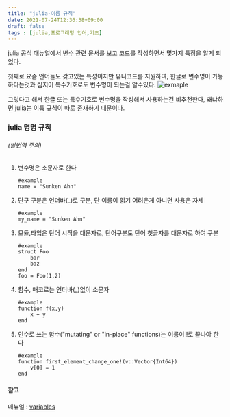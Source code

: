 ```yaml
---
title: "julia-이름 규칙"
date: 2021-07-24T12:36:38+09:00
draft: false
tags : [julia,프로그래밍 언어,기초]
---
```


julia 공식 매뉴얼에서 변수 관련 문서를 보고 코드를 작성하면서 몇가지 특징을 알게 되었다.

첫째로 요즘 언어들도 갖고있는 특성이지만 유니코드를 지원하여, 한글로 변수명이 가능하다는것과 심지어 특수기호로도 변수명이 되는걸 알수있다.
![exmaple](/posts/julia/1/unicode_name.PNG)

그렇다고 해서 한글 또는 특수기호로 변수명을 작성해서 사용하는건 비추천한다, 왜냐하면 julia는 이름 규칙이 따로 존재하기 때문이다.

### julia 명명 규칙
###### (발번역 주의)
1. 변수명은 소문자로 한다
   ```
   #example
   name = "Sunken Ahn"
   ```
2. 단구 구분은 언더바(_)로 구분, 단 이름이 읽기 어려운게 아니면 사용은 자세
   ```
   #example
   my_name = "Sunken Ahn"
   ```
3. 모듈,타입은 단어 시작을 대문자로, 단어구분도 단어 첫글자를 대문자로 하여 구분
   ```
   #example
   struct Foo
       bar
       baz
   end
   foo = Foo(1,2)
   ```
4. 함수, 매코르는 언더바(_)없이 소문자
   ```
   #example
   function f(x,y)
       x + y
   end
   ```
5. 인수로 쓰는 함수("mutating" or "in-place" functions)는 이름이 !로 끝나야 한다
   ```
   #example
   function first_element_change_one!(v::Vector{Int64})
       v[0] = 1
   end
   ```

#### 참고
매뉴얼 : [ variables](https://docs.julialang.org/en/v1/manual/variables/)
